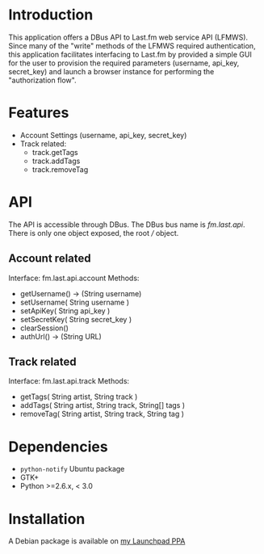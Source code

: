 Introduction
============

This application offers a DBus API to Last.fm web service API (LFMWS).
Since many of the "write" methods of the LFMWS required authentication,
this application facilitates interfacing to Last.fm by provided a simple
GUI for the user to provision the required parameters (username, api_key, secret_key)
and launch a browser instance for performing the "authorization flow".

Features
========

- Account Settings (username, api_key, secret_key)
- Track related:
  - track.getTags
  - track.addTags
  - track.removeTag


API
===

The API is accessible through DBus. The DBus bus name is *fm.last.api*. There is only one object exposed, the root */* object.

Account related
---------------

Interface: fm.last.api.account
Methods: 

 - getUsername() -> (String username)
 - setUsername( String username )
 - setApiKey( String api_key )
 - setSecretKey( String secret_key )
 - clearSession()
 - authUrl() -> (String URL)

Track related
-------------

Interface: fm.last.api.track
Methods:
 
 - getTags( String artist, String track )
 - addTags( String artist, String track, String[] tags )
 - removeTag( String artist, String track, String tag )

 
Dependencies
============

- `python-notify` Ubuntu package
- GTK+
- Python >=2.6.x, < 3.0
  
Installation
============

A Debian package is available on [my Launchpad PPA](https://launchpad.net/~jldupont/+archive/jldupont)

